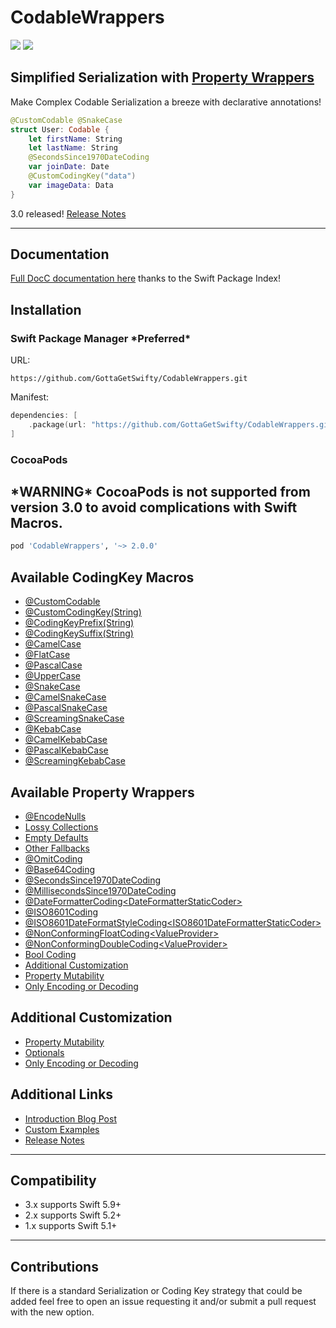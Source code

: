 # CodableWrappers

[![](https://img.shields.io/endpoint?url=https%3A%2F%2Fswiftpackageindex.com%2Fapi%2Fpackages%2FGottaGetSwifty%2FCodableWrappers%2Fbadge%3Ftype%3Dswift-versions)](https://swiftpackageindex.com/GottaGetSwifty/CodableWrappers)
[![](https://img.shields.io/endpoint?url=https%3A%2F%2Fswiftpackageindex.com%2Fapi%2Fpackages%2FGottaGetSwifty%2FCodableWrappers%2Fbadge%3Ftype%3Dplatforms)](https://swiftpackageindex.com/GottaGetSwifty/CodableWrappers)

## Simplified Serialization with [Property Wrappers](https://github.com/apple/swift-evolution/blob/master/proposals/0258-property-wrappers.md)

Make Complex Codable Serialization a breeze with declarative annotations!

```swift
@CustomCodable @SnakeCase
struct User: Codable {
    let firstName: String
    let lastName: String
    @SecondsSince1970DateCoding
    var joinDate: Date
    @CustomCodingKey("data")
    var imageData: Data
}
```

3.0 released! [Release Notes](https://github.com/GottaGetSwifty/CodableWrappers/blob/master/ReleaseNotes.md)

---

## Documentation

[Full DocC documentation here](https://swiftpackageindex.com/GottaGetSwifty/CodableWrappers/documentation/codablewrappers) thanks to the Swift Package Index!

## Installation

### Swift Package Manager \***Preferred***

URL:

`https://github.com/GottaGetSwifty/CodableWrappers.git`

Manifest:

```swift
dependencies: [
    .package(url: "https://github.com/GottaGetSwifty/CodableWrappers.git", .upToNextMajor(from: "3.0.0" )),
]
```

### CocoaPods

\***WARNING*** CocoaPods is not supported from version 3.0 to avoid complications with Swift Macros.
--- 


```ruby
pod 'CodableWrappers', '~> 2.0.0'
```

## Available CodingKey Macros

- [@CustomCodable](CodingKeyMacrosDocumentation.md/#customcodable)
- [@CustomCodingKey(String)](CodingKeyMacrosDocumentation.md/#customcodingkeystring)
- [@CodingKeyPrefix(String)](CodingKeyMacrosDocumentation.md/#codingkeyprefixstring)
- [@CodingKeySuffix(String)](CodingKeyMacrosDocumentation.md/#codingkeysuffixstring)
- [@CamelCase](CodingKeyMacrosDocumentation.md/#camelcase)
- [@FlatCase](CodingKeyMacrosDocumentation.md/#flatcase)
- [@PascalCase](CodingKeyMacrosDocumentation.md/#pascalcase)
- [@UpperCase](CodingKeyMacrosDocumentation.md/#uppercase)
- [@SnakeCase](CodingKeyMacrosDocumentation.md/#snakecase)
- [@CamelSnakeCase](CodingKeyMacrosDocumentation.md/#camelsnakecase)
- [@PascalSnakeCase](CodingKeyMacrosDocumentation.md/#pascalsnakecase)
- [@ScreamingSnakeCase](CodingKeyMacrosDocumentation.md/#screamingsnakecase)
- [@KebabCase](CodingKeyMacrosDocumentation.md/#kebabcase)
- [@CamelKebabCase](CodingKeyMacrosDocumentation.md/#camelkebabcase)
- [@PascalKebabCase](CodingKeyMacrosDocumentation.md/#pascalkebabcase)
- [@ScreamingKebabCase](CodingKeyMacrosDocumentation.md/#screamingkebabcase)

## Available Property Wrappers

- [@EncodeNulls](PropertyWrappersDocumentation.md/#encodenulls)
- [Lossy Collections](PropertyWrappersDocumentation.md/#lossy-collections)
- [Empty Defaults](PropertyWrappersDocumentation.md/#empty-defaults)
- [Other Fallbacks](PropertyWrappersDocumentation.md/#other-fallbacks)
- [@OmitCoding](PropertyWrappersDocumentation.md/#omitcoding)
- [@Base64Coding](PropertyWrappersDocumentation.md/#base64coding)
- [@SecondsSince1970DateCoding](PropertyWrappersDocumentation.md/#secondssince1970datecoding)
- [@MillisecondsSince1970DateCoding](PropertyWrappersDocumentation.md/#millisecondssince1970datecoding)
- [@DateFormatterCoding\<DateFormatterStaticCoder>](PropertyWrappersDocumentation.md/#dateformattercodingdateformatterstaticcoder)
- [@ISO8601Coding](PropertyWrappersDocumentation.md/#iso8601coding)
- [@ISO8601DateFormatStyleCoding\<ISO8601DateFormatterStaticCoder>](PropertyWrappersDocumentation.md/#iso8601dateformatstylecodingiso8601dateformatstylestaticcoder)
- [@NonConformingFloatCoding\<ValueProvider>](PropertyWrappersDocumentation.md/#nonconformingfloatcodingvalueprovider)
- [@NonConformingDoubleCoding\<ValueProvider>](PropertyWrappersDocumentation.md/#nonconformingdoublecodingvalueprovider)
- [Bool Coding](PropertyWrappersDocumentation.md/#bool-coding)
- [Additional Customization](PropertyWrappersDocumentation.md/#additional-customization)
- [Property Mutability](PropertyWrappersDocumentation.md/#property-mutability)
- [Only Encoding or Decoding](PropertyWrappersDocumentation.md/#only-encoding-or-decoding)

## Additional Customization

- [Property Mutability](PropertyWrappersDocumentation.md/#property-mutability)
- [Optionals](PropertyWrappersDocumentation.md/#optionals)
- [Only Encoding or Decoding](PropertyWrappersDocumentation.md/#only-encoding-or-decoding)

## Additional Links

- [Introduction Blog Post](https://www.getswifty.blog/blog/making-custom-serialization-a-breeze-in-swift-51-with-property-wrappers)
- [Custom Examples](https://github.com/GottaGetSwifty/CodableWrappers/blob/master/CustomExamples.md)
- [Release Notes](https://github.com/GottaGetSwifty/CodableWrappers/blob/master/ReleaseNotes.md)

---

## Compatibility

- 3.x supports Swift 5.9+  
- 2.x supports Swift 5.2+
- 1.x supports Swift 5.1+

---

## Contributions

If there is a standard Serialization or Coding Key strategy that could be added feel free to open an issue requesting it and/or submit a pull request with the new option.
